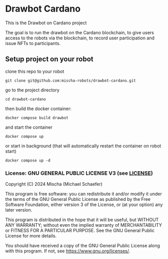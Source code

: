 # Drawbot Cardano
This is the Drawbot on Cardano project

The goal is to run the drawbot on the Cardano blockchain, to give users access to the robots via the blockchain, to record user participation and issue NFTs to participants.

## Setup project on your robot

clone this repo to your robot

```
git clone git@github.com:mischa-robots/drawbot-cardano.git
```

go to the project directory

```
cd drawbot-cardano
```

then build the docker container:

```
docker compose build drawbot
```

and start the container

```
docker compose up
```

or start in background (that will automatically restart the container on robot start)

```
docker compose up -d
```

### License: GNU GENERAL PUBLIC LICENSE V3 (see [LICENSE](LICENSE))

Copyright (C) 2024 Mischa (Michael Schaefer)

This program is free software: you can redistribute it and/or modify
it under the terms of the GNU General Public License as published by
the Free Software Foundation, either version 3 of the License, or
(at your option) any later version.

This program is distributed in the hope that it will be useful,
but WITHOUT ANY WARRANTY; without even the implied warranty of
MERCHANTABILITY or FITNESS FOR A PARTICULAR PURPOSE.  See the
GNU General Public License for more details.

You should have received a copy of the GNU General Public License
along with this program.  If not, see <https://www.gnu.org/licenses/>.